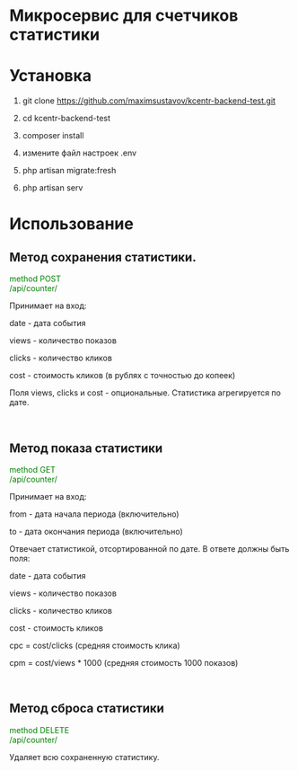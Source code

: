 <h1>Микросервис для счетчиков статистики</h1>
<h1>Установка</h1>
<ol>
<li>
<p>git clone <a href="https://github.com/maximsustavov/kcentr-backend-test.git">https://github.com/maximsustavov/kcentr-backend-test.git</a></p>
</li>
<li>
<p>cd kcentr-backend-test</p>
</li>
<li>
<p>composer install</p>
</li>
<li>
<p>измените файл настроек .env</p>
</li>
<li>
<p>php artisan migrate:fresh</p>
</li>
<li>
<p>php artisan serv</p>
</li>
</ol>
<h1>Использование</h1>



<h2>Метод сохранения статистики.</h2>

<p style="color:green;">
method POST <br>
/api/counter/
</p>

Принимает на вход:

date - дата события

views - количество показов

clicks - количество кликов

cost - стоимость кликов (в рублях с точностью до копеек)

Поля views, clicks и cost - опциональные.
Статистика агрегируется по дате.

<br>
<h2>Метод показа статистики</h2>

<p style="color:green;">
method GET <br>
/api/counter/
</p>

Принимает на вход:

from - дата начала периода (включительно)

to - дата окончания периода (включительно)

Отвечает статистикой, отсортированной по дате. В ответе должны быть поля:

date - дата события

views - количество показов

clicks - количество кликов

cost - стоимость кликов

cpc = cost/clicks (средняя стоимость клика)

cpm = cost/views * 1000 (средняя стоимость 1000 показов)

<br>
<h2>Метод сброса статистики</h2>

<p style="color:green;">
method DELETE <br>
/api/counter/
</p>
Удаляет всю сохраненную статистику.
